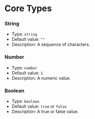 # Core Types

### String

* Type: `string`
* Default value: `""`
* Description: A sequence of characters.

### Number

* Type: `number`
* Default value: `1`
* Description: A numeric value.

### Boolean

* Type: `boolean`
* Default value: `true` or `false`
* Description: A true or false value.